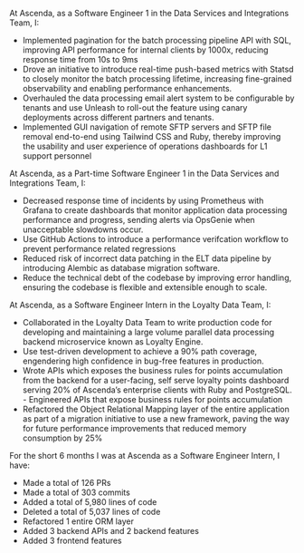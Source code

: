 
At Ascenda, as a Software Engineer 1 in the Data Services and Integrations Team, I:
- Implemented pagination for the batch processing pipeline API with SQL, improving API performance for internal clients by 1000x, reducing response time from 10s to 9ms
- Drove an initiative to introduce real-time push-based metrics with Statsd to closely monitor the batch processing lifetime, increasing fine-grained observability and enabling performance enhancements.
- Overhauled the data processing email alert system to be configurable by tenants and use Unleash to roll-out the feature using canary deployments across different partners and tenants.
- Implemented GUI navigation of remote SFTP servers and SFTP file removal end-to-end using Tailwind CSS and Ruby, thereby improving the usability and user experience of operations dashboards for L1 support personnel

At Ascenda, as a Part-time Software Engineer 1 in the Data Services and Integrations Team, I:
- Decreased response time of incidents by using Prometheus with Grafana to create dashboards that monitor application data processing performance and progress, sending alerts via OpsGenie when unacceptable slowdowns occur.
- Use GitHub Actions to introduce a performance verifcation workflow to prevent performance related regressions
- Reduced risk of incorrect data patching in the ELT data pipeline by introducing Alembic as database migration software.
- Reduce the technical debt of the codebase by improving error handling, ensuring the codebase is flexible and extensible enough to scale.

At Ascenda, as a Software Engineer Intern in the Loyalty Data Team, I:
- Collaborated in the Loyalty Data Team to write production code for developing and maintaining a large volume 
parallel data processing backend microservice known as Loyalty Engine.
- Use test-driven development to achieve a 90% path coverage, engendering high confidence in bug-free features in 
production. 
- Wrote APIs which exposes the business rules for points accumulation from the backend for a user-facing, self
serve loyalty points dashboard serving 20% of Ascenda’s enterprise clients with Ruby and PostgreSQL. - Engineered APIs that expose business rules for points accumulation
- Refactored the Object Relational Mapping layer of the entire application as part of a migration initiative to use a 
new framework, paving the way for future performance improvements that reduced memory consumption by 25%

For the short 6 months I was at Ascenda as a Software Engineer Intern, I have:
- Made a total of 126 PRs
- Made a total of 303 commits
- Added a total of 5,980 lines of code
- Deleted a total of 5,037 lines of code
- Refactored 1 entire ORM layer
- Added 3 backend APIs and 2 backend features
- Added 3 frontend features
